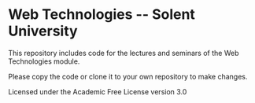 # Web Technologies -- Solent University

This repository includes code for the lectures and seminars of the Web Technologies module.

Please copy the code or clone it to your own repository to make changes.

Licensed under the Academic Free License version 3.0
